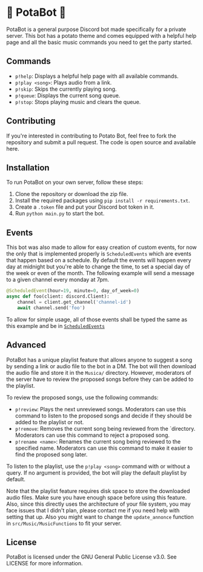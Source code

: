 # 🥔 PotaBot 🥔

PotaBot is a general purpose Discord bot made specifically for a private server. This bot has a potato theme and comes equipped with a helpful help page and all the basic music commands you need to get the party started.

## Commands

- `p!help`: Displays a helpful help page with all available commands.
- `p!play <song>`: Plays audio from a link.
- `p!skip`: Skips the currently playing song.
- `p!queue`: Displays the current song queue.
- `p!stop`: Stops playing music and clears the queue.

## Contributing

If you're interested in contributing to Potato Bot, feel free to fork the repository and submit a pull request. The code is open source and available here.

## Installation

To run PotaBot on your own server, follow these steps:

1. Clone the repository or download the zip file.
2. Install the required packages using `pip install -r requirements.txt`.
3. Create a `.token` file and put your Discord bot token in it.
4. Run `python main.py` to start the bot.

## Events

This bot was also made to allow for easy creation of custom events, for now the only that is implemented properly is `ScheduledEvents` which are events that happen based on a schedule. By default the events will happen every day at midnight but you're able to change the time, to set a special day of the week or even of the month. The following example will send a message to a given channel every monday at 7pm.

```python
@ScheduledEvent(hour=19, minute=0, day_of_week=0)
async def foo(client: discord.Client):
    channel = client.get_channel('channel-id')
    await channel.send('foo')
```

To allow for simple usage, all of those events shall be typed the same as this example and be in [`ScheduledEvents`](src/Events/ScheduledEvents.py)

## Advanced

PotaBot has a unique playlist feature that allows anyone to suggest a song by sending a link or audio file to the bot in a DM. The bot will then download the audio file and store it in the `Musica/` directory. However, moderators of the server have to review the proposed songs before they can be added to the playlist.

To review the proposed songs, use the following commands:

- `p!review`: Plays the next unreviewed songs. Moderators can use this command to listen to the proposed songs and decide if they should be added to the playlist or not.
- `p!remove`: Removes the current song being reviewed from the `directory. Moderators can use this command to reject a proposed song.
- `p!rename <name>`: Renames the current song being reviewed to the specified name. Moderators can use this command to make it easier to find the proposed song later.

To listen to the playlist, use the `p!play <song>` command with or without a query. If no argument is provided, the bot will play the default playlist by default.

Note that the playlist feature requires disk space to store the downloaded audio files. Make sure you have enough space before using this feature. Also, since this directly uses the architecture of your file system, you may face issues that I didn't plan, please contact me if you need help with setting that up. 
Also you might want to change the `update_annonce` function in `src/Music/MusicFunctions` to fit your server.

## License

PotaBot is licensed under the GNU General Public License v3.0. See LICENSE for more information.
